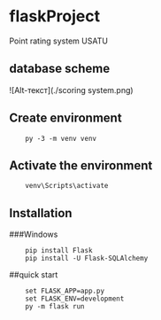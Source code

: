 # flaskProject
Point rating system USATU
## database scheme
![Alt-текст](./scoring system.png)
## Create environment
```
    py -3 -m venv venv
```
## Activate the environment
```
    venv\Scripts\activate
```
## Installation
###Windows
```
    pip install Flask
    pip install -U Flask-SQLAlchemy
```
##quick start
```
    set FLASK_APP=app.py
    set FLASK_ENV=development
    py -m flask run
```